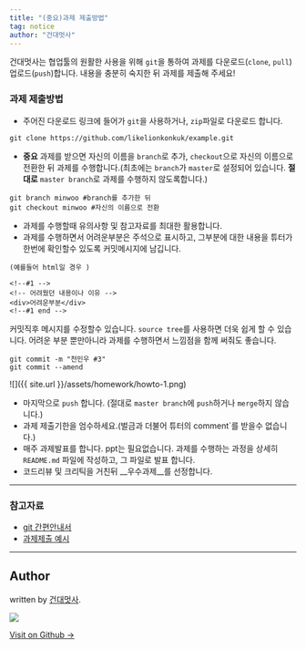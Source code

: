 ```yaml
---
title: "(중요)과제 제출방법"
tag: notice
author: "건대멋사"
---
```


건대멋사는 협업툴의 원활한 사용을 위해 `git`을 통하여 과제를 다운로드(`clone`, `pull`) 업로드(`push`)합니다. 내용을 충분히 숙지한 뒤 과제를 제출해 주세요!


### 과제 제출방법
- 주어진 다운로드 링크에 들어가 `git`을 사용하거나, `zip`파일로 다운로드 합니다.
```
git clone https://github.com/likelionkonkuk/example.git
```

- __중요__ 과제를 받으면 자신의 이름을 `branch`로 추가, `checkout`으로 자신의 이름으로 전환한 뒤 과제를 수행합니다.(최초에는 `branch`가 `master`로 설정되어 있습니다. __절대로__ `master branch`로 과제를 수행하지 않도록합니다.)
```
git branch minwoo #branch를 추가한 뒤
git checkout minwoo #자신의 이름으로 전환
```

- 과제를 수행할때 유의사항 및 참고자료를 최대한 활용합니다.
- 과제를 수행하면서 어려운부분은 주석으로 표시하고, 그부분에 대한 내용을 튜터가 한번에 확인할수 있도록 커밋메시지에 남깁니다.
```
(예를들어 html일 경우 )

<!--#1 -->
<!-- 어려웠던 내용이나 이유 -->
<div>어려운부분</div>
<!--#1 end -->
```

커밋직후 메시지를 수정할수 있습니다. `source tree`를 사용하면 더욱 쉽게 할 수 있습니다. 어려운 부분 뿐만아니라 과제를 수행하면서 느낌점을 함께 써줘도 좋습니다.
```
git commit -m "천민우 #3"
git commit --amend
```

![]({{ site.url }}/assets/homework/howto-1.png)

- 마지막으로 `push` 합니다. (절대로 `master branch`에 `push`하거나 `merge`하지 않습니다.)
- 과제 제출기한을 엄수하세요.(벌금과 더불어 튜터의 comment`를 받을수 없습니다.)
- 매주 과제발표를 합니다. ppt는 필요없습니다. 과제를 수행하는 과정을 상세히 `README.md` 파일에 작성하고, 그 파일로 발표 합니다.
- 코드리뷰 및 크리틱을 거친뒤 __우수과제__를 선정합니다.

---

### 참고자료
- [git 간편안내서](https://rogerdudler.github.io/git-guide/index.ko.html)
- [과제제출 예시](https://github.com/project42da/git-example)

---

## Author

written by [건대멋사](likelionkonkuk.github.io).

![](https://avatars.githubusercontent.com/likelionkonkuk?v=2&s=100)

<a href="https://github.com/likelionkonkuk" target="_blank" class="btn btn-black"><i class="fa fa-github fa-lg"></i> Visit on Github &rarr;</a>

